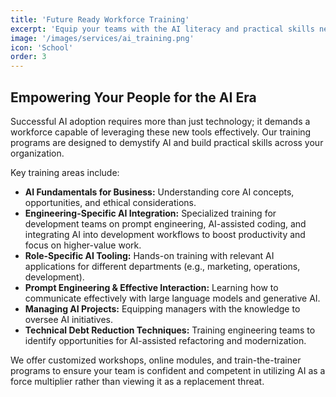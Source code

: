 ```yaml
---
title: 'Future Ready Workforce Training'
excerpt: 'Equip your teams with the AI literacy and practical skills needed to thrive in an increasingly automated landscape.'
image: '/images/services/ai_training.png'
icon: 'School'
order: 3
---
```


## Empowering Your People for the AI Era

Successful AI adoption requires more than just technology; it demands a workforce capable of leveraging these new tools effectively. Our training programs are designed to demystify AI and build practical skills across your organization.

Key training areas include:

*   **AI Fundamentals for Business:** Understanding core AI concepts, opportunities, and ethical considerations.
*   **Engineering-Specific AI Integration:** Specialized training for development teams on prompt engineering, AI-assisted coding, and integrating AI into development workflows to boost productivity and focus on higher-value work.
*   **Role-Specific AI Tooling:** Hands-on training with relevant AI applications for different departments (e.g., marketing, operations, development).
*   **Prompt Engineering & Effective Interaction:** Learning how to communicate effectively with large language models and generative AI.
*   **Managing AI Projects:** Equipping managers with the knowledge to oversee AI initiatives.
*   **Technical Debt Reduction Techniques:** Training engineering teams to identify opportunities for AI-assisted refactoring and modernization.

We offer customized workshops, online modules, and train-the-trainer programs to ensure your team is confident and competent in utilizing AI as a force multiplier rather than viewing it as a replacement threat.
